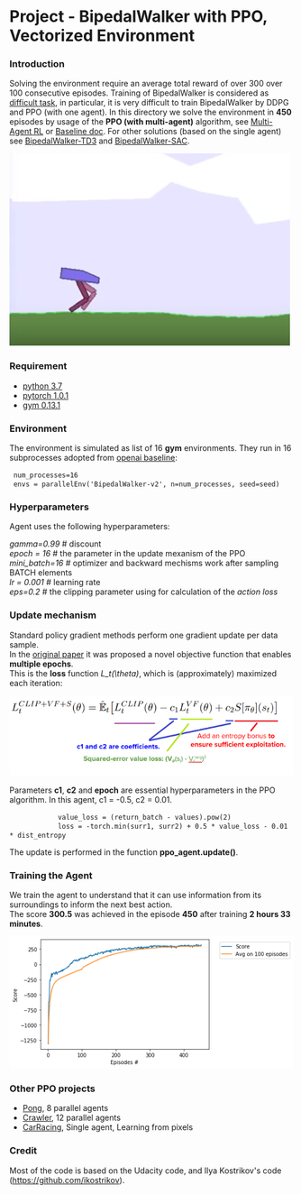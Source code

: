# Project - BipedalWalker with PPO, Vectorized Environment


### Introduction

Solving the environment require an average total reward of over 300 over 100 consecutive episodes.
Training of BipedalWalker is considered as [difficult task](https://ctmakro.github.io/site/on_learning/rl/bipedal.html), in particular, it is very difficult to train BipedalWalker by DDPG and PPO (with one agent). In this directory we solve the environment 
in **450** episodes by usage of the __PPO (with multi-agent)__ algorithm, see [Multi-Agent RL](https://bair.berkeley.edu/blog/2018/12/12/rllib/) or [Baseline doc](https://stable-baselines.readthedocs.io/en/master/modules/ppo2.html#note). For other solutions (based on the single agent) see
[BipedalWalker-TD3](https://github.com/Rafael1s/Deep-Reinforcement-Learning-Udacity/tree/master/BipedalWalker-TwinDelayed-DDPG%20(TD3))
and [BipedalWalker-SAC](https://github.com/Rafael1s/Deep-Reinforcement-Learning-Udacity/tree/master/BipedalWalker-Soft-Actor-Critic).

![](images/bwalker.png)

### Requirement

* [python 3.7](https://www.python.org) 
* [pytorch 1.0.1](https://pytorch.org/)
* [gym 0.13.1](https://github.com/openai/gym)

### Environment

The environment is simulated as list of 16 **gym** environments. They run in 16     
subprocesses adopted from [openai baseline](https://github.com/openai/baselines):

     num_processes=16
     envs = parallelEnv('BipedalWalker-v2', n=num_processes, seed=seed)       
     
### Hyperparameters

Agent uses the following hyperparameters:

_gamma=0.99_ # discount    
_epoch = 16_ # the parameter in the update mexanism of the PPO   
_mini_batch=16_ # optimizer and backward mechisms work after sampling BATCH elements   
_lr = 0.001_ # learning rate    
_eps=0.2_ # the clipping parameter using for calculation of the _action loss_   

### Update mechanism

Standard policy gradient methods perform one gradient update per data sample.     
In the [original paper](https://arxiv.org/abs/1707.06347) it was proposed a novel objective function that enables **multiple epochs**.   
This is  the **loss** function _L\_t(\\theta)_, which is (approximately) maximized each iteration:    

![](images/objective_function_07.png)

Parameters **c1**, **c2** and **epoch** are essential hyperparameters in the PPO algorithm.
In this agent, c1 = -0.5,   c2 = 0.01. 

                value_loss = (return_batch - values).pow(2)
                loss = -torch.min(surr1, surr2) + 0.5 * value_loss - 0.01 * dist_entropy 

The update is performed in the function **ppo_agent.update()**.

### Training the Agent

We train the agent to understand that it can use information from its surroundings to inform the next best action.     
The score **300.5** was achieved in the episode **450** after training **2 hours 33 minutes**.     

![](images/plot_450episodes.png)

### Other PPO projects  

  * [Pong](../Pong-Policy-Gradient-PPO), 8 parallel agents
  * [Crawler](../Project-2_Continuous-Control-Crawler-PPO), 12 parallel agents
  * [CarRacing](../CarRacing-From-Pixels-PPO),  Single agent, Learning from pixels
  
### Credit   

Most of the code is based on the Udacity code, and Ilya Kostrikov's code (https://github.com/ikostrikov).
     
